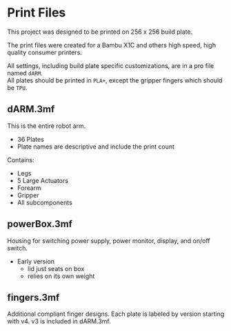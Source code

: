 # Print Files
This project was designed to be printed on 256 x 256 build plate.  

The print files were created for a Bambu X1C and others high speed, high quality consumer printers.

All settings, including build plate specific customizations, are in a pro
file named `dARM`.  
All plates should be printed in `PLA+`, except the gripper fingers which should be `TPU`.

## dARM.3mf
This is the entire robot arm.
+ 36 Plates
+ Plate names are descriptive and include the print count

Contains:
+ Legs
+ 5 Large Actuators
+ Forearm
+ Gripper
+ All subcomponents

## powerBox.3mf
Housing for switching power supply, power monitor, display, and on/off switch.
+ Early version
    - lid just seats on box
    - relies on its own weight

## fingers.3mf
Additional compliant finger designs. Each plate is labeled by version starting with v4.  v3 is included in dARM.3mf.
